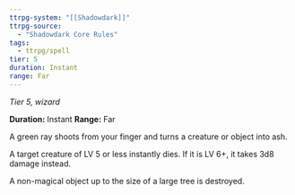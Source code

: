 ```yaml
---
ttrpg-system: "[[Shadowdark]]"
ttrpg-source: 
  - "Shadowdark Core Rules"
tags:
  - ttrpg/spell
tier: 5
duration: Instant
range: Far
---
```

*Tier 5, wizard*

**Duration:** Instant
**Range:** Far

A green ray shoots from your finger and turns a creature or object into ash.

A target creature of LV 5 or less instantly dies. If it is LV 6+, it takes 3d8 damage instead.

A non-magical object up to the size of a large tree is destroyed.


